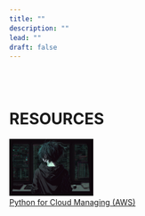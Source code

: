 ```yaml
---
title: ""
description: ""
lead: ""
draft: false
---
```


<br><br>

# RESOURCES

<img src="resources.png" width=30%>

<div class="card my-3">
<div class="card-body">
    <a href="/docs/general-resources/it/">Python for Cloud Managing (AWS)</a><br>
</div>
</div>

<br> 



